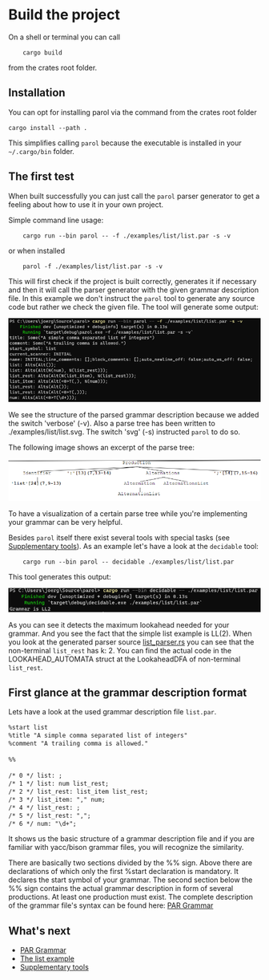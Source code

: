 # Build the project

On a shell or terminal you can call

```shell
    cargo build
```

from the crates root folder.

## Installation

You can opt for installing parol via the command from the crates root folder

```shell
cargo install --path .
```

This simplifies calling `parol` because the executable is installed in your `~/.cargo/bin` folder.

## The first test

When built successfully you can just call the `parol` parser generator to get a feeling about how to use it in your own project.

Simple command line usage:

```shell
    cargo run --bin parol -- -f ./examples/list/list.par -s -v
```

or when installed

```shell
    parol -f ./examples/list/list.par -s -v
```

This will first check if the project is built correctly, generates it if necessary and then it will call the parser generator with the given grammar description file.
In this example we don't instruct the `parol` tool to generate any source code but rather we check the given file.
The tool will generate some output:

![firstTry](./images/firstTry.png)

We see the structure of the parsed grammar description because we added the switch 'verbose' (-v). Also a parse tree has been written to ./examples/list/list.svg. The switch 'svg' (-s) instructed `parol` to do so.

The following image shows an excerpt of the parse tree:

![list.png](./images/list.png)

To have a visualization of a certain parse tree while you're implementing your grammar can be very helpful.

Besides `parol` itself there exist several tools with special tasks (see [Supplementary tools](./Tools.md)). As an example let's have a look at the `decidable` tool:

```shell
    cargo run --bin parol -- decidable ./examples/list/list.par
```

This tool generates this output:

![decidable](./images/decidable.png)

As you can see it detects the maximum lookahead needed for your grammar. And you see the fact that the simple list example is LL(2). When you look at the generated parser source [list_parser.rs](../examples/list/list_parser.rs) you can see that the non-terminal `list_rest` has k: 2. You can find the actual code in the LOOKAHEAD_AUTOMATA struct at the LookaheadDFA of non-terminal `list_rest`.

## First glance at the grammar description format

Lets have a look at the used grammar description file `list.par`.

```ebnf
%start list
%title "A simple comma separated list of integers"
%comment "A trailing comma is allowed."

%%

/* 0 */ list: ;
/* 1 */ list: num list_rest;
/* 2 */ list_rest: list_item list_rest;
/* 3 */ list_item: "," num;
/* 4 */ list_rest: ;
/* 5 */ list_rest: ",";
/* 6 */ num: "\d+";
```

It shows us the basic structure of a grammar description file and if you are familiar with yacc/bison grammar files, you will recognize the similarity.

There are basically two sections divided by the %% sign. Above there are declarations of which only the first %start declaration is mandatory. It declares the start symbol of your grammar.
The second section below the %% sign contains the actual grammar description in form of several productions. At least one production must exist.
The complete description of the grammar file's syntax can be found here: [PAR Grammar](./ParGrammar.md)

## What's next

* [PAR Grammar](./ParGrammar.md)
* [The list example](./ListExample.md)
* [Supplementary tools](./Tools.md)
